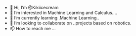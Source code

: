 - 👋 Hi, I’m @Kikiicecream
- 👀 I’m interested in Machine Learning and Calculus....
- 🌱 I’m currently learning .Machine Learning..
- 💞️ I’m looking to collaborate on ..projects based on robotics.
- 📫 How to reach me ...

<!---
Kikiicecream/Kikiicecream is a ✨ special ✨ repository because its `README.md` (this file) appears on your GitHub profile.
You can click the Preview link to take a look at your changes.
--->
